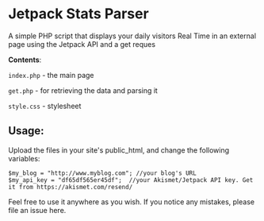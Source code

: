 Jetpack Stats Parser
====================

A simple PHP script that displays your daily visitors Real Time in an external page using the Jetpack API and a get reques

**Contents**:

`index.php` - the main page

`get.php` - for retrieving the data and parsing it

`style.css` - stylesheet




Usage:
-----

Upload the files in your site's public_html, and change the following variables:

    $my_blog = "http://www.myblog.com"; //your blog's URL
    $my_api_key = "df65df565er45df";  //your Akismet/Jetpack API key. Get it from https://akismet.com/resend/

Feel free to use it anywhere as you wish. If you notice any mistakes, please file an issue here.
